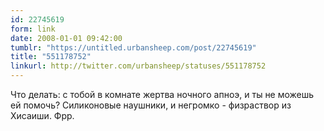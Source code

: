 ```yaml
---
id: 22745619
form: link
date: 2008-01-01 09:42:00
tumblr: "https://untitled.urbansheep.com/post/22745619"
title: "551178752"
linkurl: http://twitter.com/urbansheep/statuses/551178752
---
```

<p>Что делать: с тобой в комнате жертва ночного апноэ, и ты не можешь ей помочь? Силиконовые наушники, и негромко - физраствор из Хисаиши. Фрр.</p>

